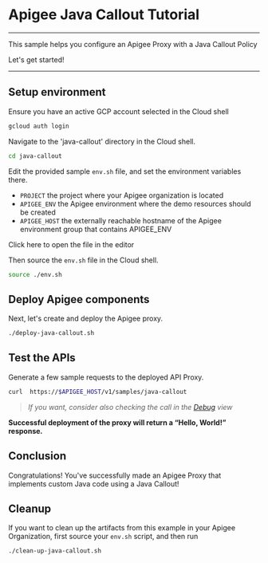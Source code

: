 # Apigee Java Callout Tutorial

---
This sample helps you configure an Apigee Proxy with a Java Callout Policy

Let's get started!

---

## Setup environment

Ensure you have an active GCP account selected in the Cloud shell

```sh
gcloud auth login
```

Navigate to the 'java-callout' directory in the Cloud shell.

```sh
cd java-callout
```

Edit the provided sample `env.sh` file, and set the environment variables there.

* `PROJECT` the project where your Apigee organization is located
* `APIGEE_ENV` the Apigee environment where the demo resources should be created
* `APIGEE_HOST` the externally reachable hostname of the Apigee environment group that contains APIGEE_ENV

Click <walkthrough-editor-open-file filePath="java-callout/env.sh">here</walkthrough-editor-open-file> to open the file in the editor

Then source the `env.sh` file in the Cloud shell.

```sh
source ./env.sh
```

## Deploy Apigee components

Next, let's create and deploy the Apigee proxy.

```sh
./deploy-java-callout.sh
```

## Test the APIs

Generate a few sample requests to the deployed API Proxy.

```sh
curl  https://$APIGEE_HOST/v1/samples/java-callout
```

> _If you want, consider also checking the call in the [Debug](https://cloud.google.com/apigee/docs/api-platform/debug/trace) view_

**Successful deployment of the proxy will return a “Hello, World!” response.**

## Conclusion

<walkthrough-conclusion-trophy></walkthrough-conclusion-trophy>

Congratulations! You've successfully made an Apigee Proxy that implements custom Java code using a Java Callout!

<walkthrough-inline-feedback></walkthrough-inline-feedback>

## Cleanup

If you want to clean up the artifacts from this example in your Apigee Organization, first source your `env.sh` script, and then run

```bash
./clean-up-java-callout.sh
```

